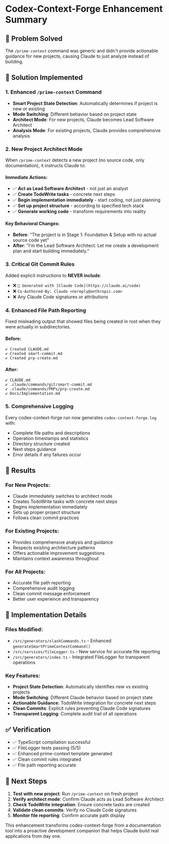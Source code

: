 # Codex-Context-Forge Enhancement Summary

## 🎯 **Problem Solved**
The `/prime-context` command was generic and didn't provide actionable guidance for new projects, causing Claude to just analyze instead of building.

## 🚀 **Solution Implemented**

### 1. **Enhanced `/prime-context` Command**
- **Smart Project State Detection**: Automatically determines if project is new or existing
- **Mode Switching**: Different behavior based on project state
- **Architect Mode**: For new projects, Claude becomes Lead Software Architect
- **Analysis Mode**: For existing projects, Claude provides comprehensive analysis

### 2. **New Project Architect Mode**
When `/prime-context` detects a new project (no source code, only documentation), it instructs Claude to:

#### **Immediate Actions:**
- ✅ **Act as Lead Software Architect** - not just an analyst
- ✅ **Create TodoWrite tasks** - concrete next steps
- ✅ **Begin implementation immediately** - start coding, not just planning
- ✅ **Set up project structure** - according to specified tech stack
- ✅ **Generate working code** - transform requirements into reality

#### **Key Behavioral Changes:**
- **Before**: "The project is in Stage 1: Foundation & Setup with no actual source code yet"
- **After**: "I'm the Lead Software Architect. Let me create a development plan and start building immediately."

### 3. **Critical Git Commit Rules**
Added explicit instructions to **NEVER include**:
- ❌ `🤖 Generated with [Claude Code](https://claude.ai/code)`
- ❌ `Co-Authored-By: Claude <noreply@anthropic.com>`
- ❌ Any Claude Code signatures or attributions

### 4. **Enhanced File Path Reporting**
Fixed misleading output that showed files being created in root when they were actually in subdirectories.

#### **Before:**
```
✔ Created CLAUDE.md
✔ Created smart-commit.md
✔ Created prp-create.md
```

#### **After:**
```
✔ CLAUDE.md
✔ .claude/commands/git/smart-commit.md
✔ .claude/commands/PRPs/prp-create.md
✔ Docs/Implementation.md
```

### 5. **Comprehensive Logging**
Every codex-context-forge run now generates `codex-context-forge.log` with:
- Complete file paths and descriptions
- Operation timestamps and statistics
- Directory structure created
- Next steps guidance
- Error details if any failures occur

## 🎉 **Results**

### **For New Projects:**
- Claude immediately switches to architect mode
- Creates TodoWrite tasks with concrete next steps
- Begins implementation immediately
- Sets up proper project structure
- Follows clean commit practices

### **For Existing Projects:**
- Provides comprehensive analysis and guidance
- Respects existing architecture patterns
- Offers actionable improvement suggestions
- Maintains context awareness throughout

### **For All Projects:**
- Accurate file path reporting
- Comprehensive audit logging
- Clean commit message enforcement
- Better user experience and transparency

## 🔧 **Implementation Details**

### **Files Modified:**
- `/src/generators/slashCommands.ts` - Enhanced `generateSmartPrimeContextCommand()`
- `/src/services/fileLogger.ts` - New service for accurate file reporting
- `/src/generators/index.ts` - Integrated FileLogger for transparent operations

### **Key Features:**
- **Project State Detection**: Automatically identifies new vs existing projects
- **Mode Switching**: Different Claude behavior based on project state
- **Actionable Guidance**: TodoWrite integration for concrete next steps
- **Clean Commits**: Explicit rules preventing Claude Code signatures
- **Transparent Logging**: Complete audit trail of all operations

## ✅ **Verification**
- ✅ TypeScript compilation successful
- ✅ FileLogger tests passing (5/5)
- ✅ Enhanced prime-context template generated
- ✅ Clean commit rules integrated
- ✅ File path reporting accurate

## 🚀 **Next Steps**
1. **Test with new project**: Run `/prime-context` on fresh project
2. **Verify architect mode**: Confirm Claude acts as Lead Software Architect
3. **Check TodoWrite integration**: Ensure concrete tasks are created
4. **Validate clean commits**: Verify no Claude Code signatures
5. **Monitor file reporting**: Confirm accurate path display

This enhancement transforms codex-context-forge from a documentation tool into a proactive development companion that helps Claude build real applications from day one.